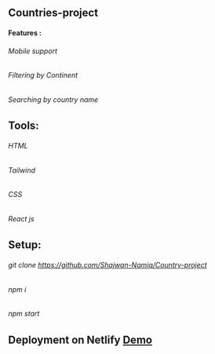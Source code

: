 ## Countries-project
#### Features :
###### Mobile support
###### Filtering by Continent 
###### Searching by country name

## Tools: 
###### HTML 
###### Tailwind 
###### CSS
###### React js


## Setup:  
###### git clone https://github.com/Shajwan-Namiq/Country-project
###### npm i 
###### npm start 



## Deployment on Netlify  <a href="https://main--famous-horse-b91d35.netlify.app/">Demo</a>

